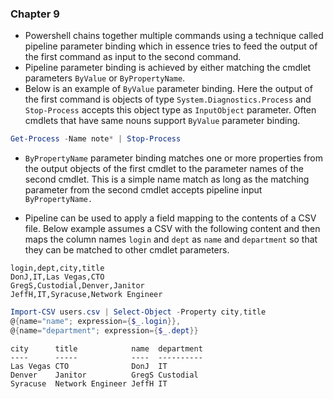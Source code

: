### Chapter 9

* Powershell chains together multiple commands using a technique called pipeline parameter binding which in essence tries to feed the output of the first command as input to the second command.
* Pipeline parameter binding is achieved by either matching the cmdlet parameters `ByValue` or `ByPropertyName`. 
* Below is an example of `ByValue` parameter binding. Here the output of the first command is objects of type `System.Diagnostics.Process` and `Stop-Process` accepts this object type as `InputObject` parameter. Often cmdlets that have same nouns support `ByValue` parameter binding.

```powershell
Get-Process -Name note* | Stop-Process
```

* `ByPropertyName` parameter  binding matches one or more properties from the output objects of the first cmdlet to the parameter names of the second cmdlet. This is a simple name match as long as the matching parameter from the second cmdlet accepts pipeline input `ByPropertyName.`

* Pipeline can be used to apply a field mapping to the contents of a CSV file. Below example assumes a CSV with the following content and then maps the column names `login` and `dept` as `name` and `department` so that they can be matched to other cmdlet parameters.

```csv
login,dept,city,title
DonJ,IT,Las Vegas,CTO
GregS,Custodial,Denver,Janitor
JeffH,IT,Syracuse,Network Engineer
```

```powershell
Import-CSV users.csv | Select-Object -Property city,title
@{name="name"; expression={$_.login}},
@{name="department"; expression={$_.dept}}
```

```
city      title            name  department
----      -----            ----  ----------
Las Vegas CTO              DonJ  IT
Denver    Janitor          GregS Custodial
Syracuse  Network Engineer JeffH IT
```



